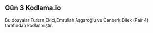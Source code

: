 ## Gün 3 Kodlama.io
Bu dosyalar Furkan Ekici,Emrullah Aşgaroğlu ve Canberk Dilek (Pair 4) tarafından kodlanmıştır.